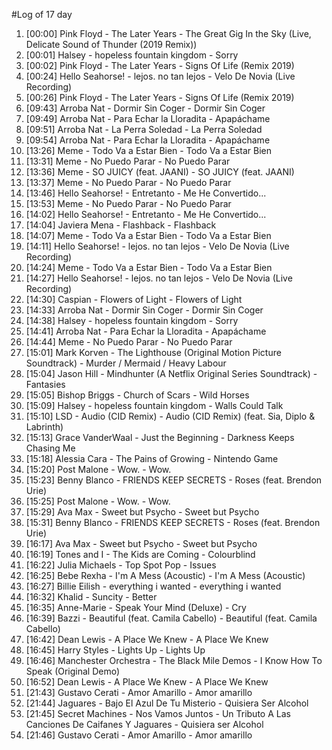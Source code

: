 #Log of 17 day

1. [00:00] Pink Floyd - The Later Years - The Great Gig In the Sky (Live, Delicate Sound of Thunder (2019 Remix))
1. [00:01] Halsey - hopeless fountain kingdom - Sorry
1. [00:02] Pink Floyd - The Later Years - Signs Of Life (Remix 2019)
1. [00:24] Hello Seahorse! - lejos. no tan lejos - Velo De Novia (Live Recording)
1. [00:26] Pink Floyd - The Later Years - Signs Of Life (Remix 2019)
1. [09:43] Arroba Nat - Dormir Sin Coger - Dormir Sin Coger
1. [09:49] Arroba Nat - Para Echar la Lloradita - Apapáchame
1. [09:51] Arroba Nat - La Perra Soledad - La Perra Soledad
1. [09:54] Arroba Nat - Para Echar la Lloradita - Apapáchame
1. [13:26] Meme - Todo Va a Estar Bien - Todo Va a Estar Bien
1. [13:31] Meme - No Puedo Parar - No Puedo Parar
1. [13:36] Meme - SO JUICY (feat. JAANI) - SO JUICY (feat. JAANI)
1. [13:37] Meme - No Puedo Parar - No Puedo Parar
1. [13:46] Hello Seahorse! - Entretanto - Me He Convertido...
1. [13:53] Meme - No Puedo Parar - No Puedo Parar
1. [14:02] Hello Seahorse! - Entretanto - Me He Convertido...
1. [14:04] Javiera Mena - Flashback - Flashback
1. [14:07] Meme - Todo Va a Estar Bien - Todo Va a Estar Bien
1. [14:11] Hello Seahorse! - lejos. no tan lejos - Velo De Novia (Live Recording)
1. [14:24] Meme - Todo Va a Estar Bien - Todo Va a Estar Bien
1. [14:27] Hello Seahorse! - lejos. no tan lejos - Velo De Novia (Live Recording)
1. [14:30] Caspian - Flowers of Light - Flowers of Light
1. [14:33] Arroba Nat - Dormir Sin Coger - Dormir Sin Coger
1. [14:38] Halsey - hopeless fountain kingdom - Sorry
1. [14:41] Arroba Nat - Para Echar la Lloradita - Apapáchame
1. [14:44] Meme - No Puedo Parar - No Puedo Parar
1. [15:01] Mark Korven - The Lighthouse (Original Motion Picture Soundtrack) - Murder / Mermaid / Heavy Labour
1. [15:04] Jason Hill - Mindhunter (A Netflix Original Series Soundtrack) - Fantasies
1. [15:05] Bishop Briggs - Church of Scars - Wild Horses
1. [15:09] Halsey - hopeless fountain kingdom - Walls Could Talk
1. [15:10] LSD - Audio (CID Remix) - Audio (CID Remix) (feat. Sia, Diplo & Labrinth)
1. [15:13] Grace VanderWaal - Just the Beginning - Darkness Keeps Chasing Me
1. [15:18] Alessia Cara - The Pains of Growing - Nintendo Game
1. [15:20] Post Malone - Wow. - Wow.
1. [15:23] Benny Blanco - FRIENDS KEEP SECRETS - Roses (feat. Brendon Urie)
1. [15:25] Post Malone - Wow. - Wow.
1. [15:29] Ava Max - Sweet but Psycho - Sweet but Psycho
1. [15:31] Benny Blanco - FRIENDS KEEP SECRETS - Roses (feat. Brendon Urie)
1. [16:17] Ava Max - Sweet but Psycho - Sweet but Psycho
1. [16:19] Tones and I - The Kids are Coming - Colourblind
1. [16:22] Julia Michaels - Top Spot Pop - Issues
1. [16:25] Bebe Rexha - I'm A Mess (Acoustic) - I'm A Mess (Acoustic)
1. [16:27] Billie Eilish - everything i wanted - everything i wanted
1. [16:32] Khalid - Suncity - Better
1. [16:35] Anne-Marie - Speak Your Mind (Deluxe) - Cry
1. [16:39] Bazzi - Beautiful (feat. Camila Cabello) - Beautiful (feat. Camila Cabello)
1. [16:42] Dean Lewis - A Place We Knew - A Place We Knew
1. [16:45] Harry Styles - Lights Up - Lights Up
1. [16:46] Manchester Orchestra - The Black Mile Demos - I Know How To Speak (Original Demo)
1. [16:52] Dean Lewis - A Place We Knew - A Place We Knew
1. [21:43] Gustavo Cerati - Amor Amarillo - Amor amarillo
1. [21:44] Jaguares - Bajo El Azul De Tu Misterio - Quisiera Ser Alcohol
1. [21:45] Secret Machines - Nos Vamos Juntos - Un Tributo A Las Canciones De Caifanes Y Jaguares - Quisiera ser Alcohol
1. [21:46] Gustavo Cerati - Amor Amarillo - Amor amarillo
